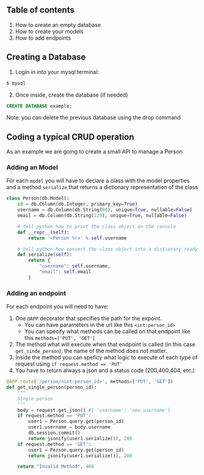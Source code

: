## Table of contents

1. How to create an empty database
2. How to create your models
3. How to add endpoints

## Creating a Database

1. Login in into your mysql terminal:
```sh
$ mysql
```
2. Once inside, create the database (if needed)
```sql
CREATE DATABASE example;
```
Note: you can delete the previous database using the drop command

## Coding a typical CRUD operation

As an example we are going to create a small API to manage a Person

### Adding an Model

For each `model` you will have to declare a class with the model properties and a method `serialize` that returns a dictionary representation of the class

```py
class Person(db.Model):
    id = db.Column(db.Integer, primary_key=True)
    username = db.Column(db.String(80), unique=True, nullable=False)
    email = db.Column(db.String(120), unique=True, nullable=False)

    # tell python how to print the class object on the console
    def __repr__(self):
        return '<Person %r>' % self.username

    # tell python how convert the class object into a dictionary ready to jsonify
    def serialize(self):
        return {
            "username": self.username,
            "email": self.email
        }

```

### Adding an endpoint

For each endpoint you will need to have:
1. One `@APP` decorator that specifies the path for the expoint.
    - You can have parameters in the url like this `<int:person_id>`
    - You can specify what methods can be called on that endpoint like this `methods=['PUT', 'GET']`
2. The method what will execute when that endpoint is called (in this case `get_sinde_person`), the name of the method does not matter.
3. Inside the method you can speficy what logic to execute of each type of request using `if request.method == 'PUT'`
4. You have to return always a json and a status code (200,400,404, etc.)

```py
@APP.route('/person/<int:person_id>', methods=['PUT', 'GET'])
def get_single_person(person_id):
    """
    Single person
    """
    body = request.get_json() #{ 'username': 'new_username'}
    if request.method == 'PUT':
        user1 = Person.query.get(person_id)
        user1.username = body.username
        db.session.commit()
        return jsonify(user1.serialize()), 200
    if request.method == 'GET':
        user1 = Person.query.get(person_id)
        return jsonify(user1.serialize()), 200

    return "Invalid Method", 404
```
